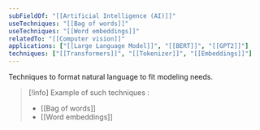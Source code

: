 ```yaml
---
subFieldOf: "[[Artificial Intelligence (AI)]]"
useTechniques: "[[Bag of words]]"
useTechniques: "[[Word embeddings]]"
relatedTo: "[[Computer vision]]"
applications: ["[[Large Language Model]]", "[[BERT]]", "[[GPT2]]"]
techniques: ["[[Transformers]]", "[[Tokenizer]]", "[[Embeddings]]"]
---
```


Techniques to format natural language to fit modeling needs. 

> [!info] Example of such techniques : 
> * [[Bag of words]] 
> * [[Word embeddings]]


